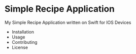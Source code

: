 # Simple Recipe Application

My Simple Recipe Application written on Swift for IOS Devices

- Installation
- Usage
- Contributing
- License

